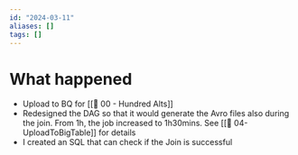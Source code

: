 ```yaml
---
id: "2024-03-11"
aliases: []
tags: []
---
```


# What happened
* Upload to BQ for [[🕎 00 - Hundred Alts]]
 *  Redesigned the DAG so that it would generate the Avro files also during the join. From 1h, the job increased to 1h30mins. See [[🎯 04-UploadToBigTable]] for details
 * I created an SQL that can check if the Join is successful